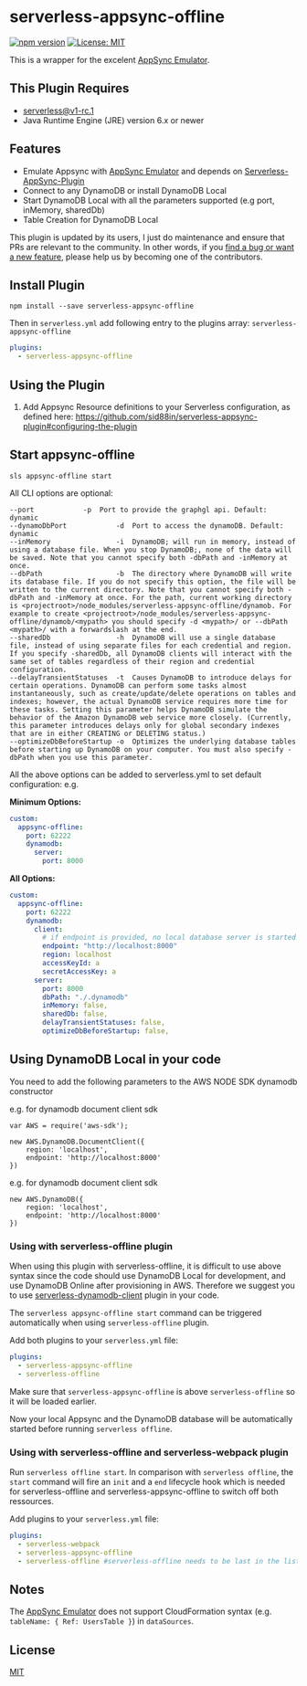 serverless-appsync-offline
=================================

[![npm version](https://badge.fury.io/js/serverless-appsync-offline.svg)](https://badge.fury.io/js/serverless-appsync-offline)
[![License: MIT](https://img.shields.io/badge/License-MIT-yellow.svg)](https://opensource.org/licenses/MIT)

This is a wrapper for the excelent [AppSync Emulator](https://github.com/ConduitVC/aws-utils/tree/appsync/packages/appsync-emulator-serverless). 

## This Plugin Requires
* serverless@v1-rc.1
* Java Runtime Engine (JRE) version 6.x or newer

## Features
* Emulate Appsync with [AppSync Emulator](https://github.com/ConduitVC/aws-utils/tree/appsync/packages/appsync-emulator-serverless) and depends on [Serverless-AppSync-Plugin](https://github.com/sid88in/serverless-appsync-plugin)
* Connect to any DynamoDB or install DynamoDB Local
* Start DynamoDB Local with all the parameters supported (e.g port, inMemory, sharedDb)
* Table Creation for DynamoDB Local

This plugin is updated by its users, I just do maintenance and ensure that PRs are relevant to the community. In other words, if you [find a bug or want a new feature](https://github.com/aheissenberger/serverless-appsync-offline/issues), please help us by becoming one of the contributors.

## 

## Install Plugin
`npm install --save serverless-appsync-offline`

Then in `serverless.yml` add following entry to the plugins array: `serverless-appsync-offline`
```yml
plugins:
  - serverless-appsync-offline
```

## Using the Plugin


1) Add Appsync Resource definitions to your Serverless configuration, as defined here: https://github.com/sid88in/serverless-appsync-plugin#configuring-the-plugin




## Start appsync-offline

`sls appsync-offline start`

All CLI options are optional:

```
--port  		  -p  Port to provide the graphgl api. Default: dynamic
--dynamoDbPort            -d  Port to access the dynamoDB. Default: dynamic
--inMemory                -i  DynamoDB; will run in memory, instead of using a database file. When you stop DynamoDB;, none of the data will be saved. Note that you cannot specify both -dbPath and -inMemory at once.
--dbPath                  -b  The directory where DynamoDB will write its database file. If you do not specify this option, the file will be written to the current directory. Note that you cannot specify both -dbPath and -inMemory at once. For the path, current working directory is <projectroot>/node_modules/serverless-appsync-offline/dynamob. For example to create <projectroot>/node_modules/serverless-appsync-offline/dynamob/<mypath> you should specify -d <mypath>/ or --dbPath <mypath>/ with a forwardslash at the end.
--sharedDb                -h  DynamoDB will use a single database file, instead of using separate files for each credential and region. If you specify -sharedDb, all DynamoDB clients will interact with the same set of tables regardless of their region and credential configuration.
--delayTransientStatuses  -t  Causes DynamoDB to introduce delays for certain operations. DynamoDB can perform some tasks almost instantaneously, such as create/update/delete operations on tables and indexes; however, the actual DynamoDB service requires more time for these tasks. Setting this parameter helps DynamoDB simulate the behavior of the Amazon DynamoDB web service more closely. (Currently, this parameter introduces delays only for global secondary indexes that are in either CREATING or DELETING status.)
--optimizeDbBeforeStartup -o  Optimizes the underlying database tables before starting up DynamoDB on your computer. You must also specify -dbPath when you use this parameter.
```

All the above options can be added to serverless.yml to set default configuration: e.g.

**Minimum Options:**
```yml
custom:
  appsync-offline:
    port: 62222
    dynamodb:
      server:
        port: 8000
```
**All Options:**
```yml
custom:
  appsync-offline:
    port: 62222
    dynamodb:
      client:
        # if endpoint is provided, no local database server is started and and appsync connects to the endpoint - e.g. serverless-dynamodb-local
        endpoint: "http://localhost:8000"
        region: localhost
        accessKeyId: a
        secretAccessKey: a
      server:
        port: 8000
        dbPath: "./.dynamodb"
        inMemory: false,
        sharedDb: false,
        delayTransientStatuses: false,
        optimizeDbBeforeStartup: false,
```


## Using DynamoDB Local in your code
You need to add the following parameters to the AWS NODE SDK dynamodb constructor

e.g. for dynamodb document client sdk
```
var AWS = require('aws-sdk');
```
```
new AWS.DynamoDB.DocumentClient({
    region: 'localhost',
    endpoint: 'http://localhost:8000'
})
```
e.g. for dynamodb document client sdk
```
new AWS.DynamoDB({
    region: 'localhost',
    endpoint: 'http://localhost:8000'
})
```

### Using with serverless-offline plugin
When using this plugin with serverless-offline, it is difficult to use above syntax since the code should use DynamoDB Local for development, and use DynamoDB Online after provisioning in AWS. Therefore we suggest you to use [serverless-dynamodb-client](https://github.com/99xt/serverless-dynamodb-client) plugin in your code.

The `serverless appsync-offline start` command can be triggered automatically when using `serverless-offline` plugin.


Add both plugins to your `serverless.yml` file:
```yaml
plugins:
  - serverless-appsync-offline
  - serverless-offline
```

Make sure that `serverless-appsync-offline` is above `serverless-offline` so it will be loaded earlier.

Now your local Appsync and the DynamoDB database will be automatically started before running `serverless offline`.

### Using with serverless-offline and serverless-webpack plugin
Run `serverless offline start`. In comparison with `serverless offline`, the `start` command will fire an `init` and a `end` lifecycle hook which is needed for serverless-offline and serverless-appsync-offline to switch off both ressources. 

Add plugins to your `serverless.yml` file:
```yaml
plugins:
  - serverless-webpack
  - serverless-appsync-offline
  - serverless-offline #serverless-offline needs to be last in the list
```
## Notes

The [AppSync Emulator](https://github.com/ConduitVC/aws-utils/tree/appsync/packages/appsync-emulator-serverless) does not support CloudFormation syntax (e.g. `tableName: { Ref: UsersTable }`) in `dataSources`. 

## License
  [MIT](LICENSE)